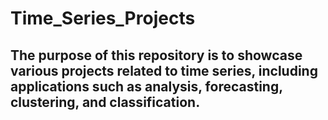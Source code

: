 # Time_Series_Projects

## The purpose of this repository is to showcase various projects related to time series, including applications such as analysis, forecasting, clustering, and classification.
